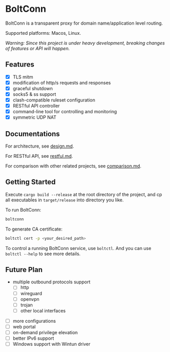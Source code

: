 # BoltConn

BoltConn is a transparent proxy for domain name/application level routing.

Supported platforms: Macos, Linux.

*Warning: Since this project is under heavy development, breaking changes of features or API will happen.*

## Features

- [x] TLS mitm
- [x] modification of http/s requests and responses
- [x] graceful shutdown
- [x] socks5 & ss support
- [x] clash-compatible ruleset configuration
- [x] RESTful API controller
- [x] command-line tool for controlling and monitoring
- [x] symmetric UDP NAT

## Documentations

For architecture, see [design.md](./docs/design.md).

For RESTful API, see [restful.md](./docs/restful.md).

For comparison with other related projects, see [comparison.md](./docs/comparison.md).

## Getting Started


Execute `cargo build --release` at the root directory of the project, and cp all
executables in `target/release` into directory you like.

To run BoltConn:

```bash
boltconn
```

To generate CA certificate:

```bash
boltctl cert -p <your_desired_path>
```

To control a running BoltConn service, use `boltctl`. And you can use `boltctl --help` to see more details.

## Future Plan

- multiple outbound protocols support
    - [ ] http
    - [ ] wireguard
    - [ ] openvpn
    - [ ] trojan
    - [ ] other local interfaces
- [ ] more configurations
- [ ] web portal
- [ ] on-demand privilege elevation
- [ ] better IPv6 support
- [ ] Windows support with Wintun driver